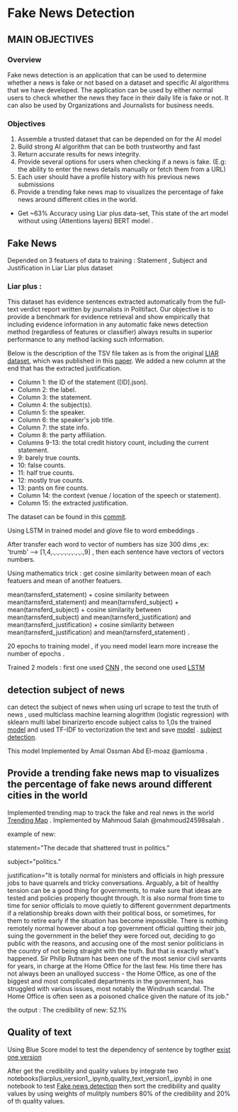 # Fake News Detection
[](https://github.com/smara97/Fake-News-Detection/blob/master/fakenews.png)

## MAIN OBJECTIVES

### Overview

Fake news detection is an application that can be used to determine whether a news is fake
or not based on a dataset and specific AI algorithms that we have developed. The
application can be used by either normal users to check whether the news they face in their
daily life is fake or not. It can also be used by Organizations and Journalists for business
needs.

### Objectives

1. Assemble a trusted dataset that can be depended on for the AI model
2. Build strong AI algorithm that can be both trustworthy and fast
3. Return accurate results for news integrity.
4. Provide several options for users when checking if a news is fake. (E.g: the ability to
enter the news details manually or fetch them from a URL)
5. Each user should have a profile history with his previous news submissions
6. Provide a trending fake news map to visualizes the percentage of fake news around
different cities in the world.

- Get ~63% Accuracy using Liar plus data-set, This state of the art  model without using (Attentions layers) BERT model .

## Fake News

Depended on 3 featuers of data to training : Statement , Subject and Justification in Liar Liar plus dataset 


### Liar plus :

This dataset has evidence sentences extracted automatically from the full-text verdict report written by journalists in Politifact. Our objective is to provide a benchmark for evidence retrieval and show empirically that including evidence information in any automatic fake news detection method (regardless of features or classifier) always results in superior performance to any method lacking such information.

Below is the description of the TSV file taken as is from the original [LIAR dataset](https://www.aclweb.org/anthology/W18-5513/), which was published in this [paper](https://www.aclweb.org/anthology/P17-2067/). We added a new column at the end that has the extracted justification.

- Column 1: the ID of the statement ([ID].json).
- Column 2: the label.
- Column 3: the statement.
- Column 4: the subject(s).
- Column 5: the speaker.
- Column 6: the speaker's job title.
- Column 7: the state info.
- Column 8: the party affiliation.
- Columns 9-13: the total credit history count, including the current statement.
- 9: barely true counts.
- 10: false counts.
- 11: half true counts.
- 12: mostly true counts.
- 13: pants on fire counts.
- Column 14: the context (venue / location of the speech or statement).
- Column 15: the extracted justification.

The dataset can be found in this [commit](https://github.com/smara97/FakeNews/tree/master/liar-plus).

Using LSTM in trained model and glove file to word embeddings .

After transfer each word to vector of numbers has size 300 dims ,ex:
'trumb' --> [1,4,.,.,.,.,.,.,.,.,.,9] , then each sentence have vectors of vectors numbers.

Using mathematics trick :
get cosine similarity between mean of each featuers and mean of another featuers.

mean(tarnsferd_statement) + cosine similarity between mean(tarnsferd_statement) and mean(tarnsferd_subject) + mean(tarnsferd_subject) + cosine similarity between mean(tarnsferd_subject) and mean(tarnsferd_justification) and mean(tarnsferd_justification) + cosine similarity between mean(tarnsferd_justification) and mean(tarnsferd_statement) .


20 epochs to training model , if you need model learn more increase the number of epochs .

Trained 2 models : first one used [CNN](https://github.com/smara97/Fake-News-Detection/blob/master/Train/fake_new_detection-CNN.ipynb) , the second one used [LSTM](https://github.com/smara97/Fake-News-Detection/blob/master/Train/fake_news_detection_lstm.ipynb)



## detection subject of news 

can detect the subject of news when using url scrape to test the truth of news , used multiclass machine learning alogrithm (logistic regression) with sklearn multi label binarizerto encode subject calss to 1,0s the trained [model](https://github.com/smara97/Fake-News-Detection/blob/master/model.sav) and used TF-IDF to vectorization the text and save [model](https://github.com/smara97/Fake-News-Detection/blob/master/vectorize.sav) .
[subject detection](https://github.com/smara97/Fake-News-Detection/blob/master/subject_predict.py).

This model Implemented by Amal Ossman Abd El-moaz @amlosma .

## Provide a trending fake news map to visualizes the percentage of fake news around different cities in the world 

Implemented trending map to track the fake and real news in the world [Trending Map](https://github.com/smara97/Fake-News-Detection/tree/master/trending) .
Implemented by Mahmoud Salah @mahmoud24598salah .

example of new:

statement="The decade that shattered trust in politics."

subject="politics."

justification="It is totally normal for ministers and officials in high pressure jobs to have quarrels and tricky conversations.
Arguably, a bit of healthy tension can be a good thing for governments, to make sure that ideas are tested and policies properly thought through.
It is also normal from time to time for senior officials to move quietly to different government departments if a relationship breaks down with their political boss, or sometimes, for them to retire early if the situation has become impossible.
There is nothing remotely normal however about a top government official quitting their job, suing the government in the belief they were forced out, deciding to go public with the reasons, and accusing one of the most senior politicians in the country of not being straight with the truth.
But that is exactly what's happened. Sir Philip Rutnam has been one of the most senior civil servants for years, in charge at the Home Office for the last few.
His time there has not always been an unalloyed success - the Home Office, as one of the biggest and most complicated departments in the government, has struggled with various issues, most notably the Windrush scandal. The Home Office is often seen as a poisoned chalice given the nature of its job."

the output : The credibility of new: 52.1%

## Quality of text 

Using Blue Score model to test the dependency of sentence by togther 
[exist one version](https://github.com/smara97/Fake-News-Detection/blob/master/1st%20version/quality_text_version1_.ipynb)

After get the credibility and quality values by integrate two notebooks(liarplus_version1_.ipynb,quality_text_version1_.ipynb) in one notebook to test [Fake news detection](https://github.com/smara97/Fake-News-Detection/blob/master/fake_news_detection.ipynb)
then sort the credibility and quality values by using weights of mulitply numbers 80% of the credibility and 20% of th quality values.
